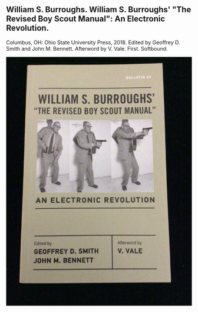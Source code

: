 ## William S. Burroughs. William S. Burroughs' "The Revised Boy Scout Manual": An Electronic Revolution.

Columbus, OH: Ohio State University Press, 2018. Edited by Geoffrey D. Smith and John M. Bennett. Afterword by V. Vale. First. Softbound. 

![William S. Burroughs' "The Revised Boy Scout Manual": An Electronic Revolution](../assets/images/william-s-burroughs-the-rev-1.jpg)
